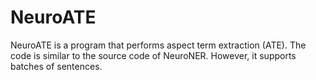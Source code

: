 # NeuroATE

NeuroATE is a program that performs aspect term extraction (ATE). The code is similar to the source code of NeuroNER. However, it supports batches of sentences.

